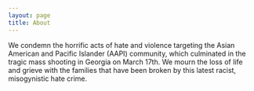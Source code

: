```yaml
---
layout: page
title: About
---
```


<p class="message">
  We condemn the horrific acts of hate and violence targeting the Asian American and Pacific Islander (AAPI) community, which culminated in the tragic mass shooting in Georgia on March 17th. We mourn the loss of life and grieve with the families that have been broken by this latest racist, misogynistic hate crime.
</p>


